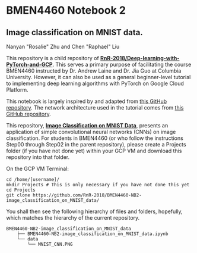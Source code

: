 # BMEN4460 Notebook 2
## Image classification on MNIST data.
Nanyan "Rosalie" Zhu and Chen "Raphael" Liu

This repository is a child repository of [**RnR-2018/Deep-learning-with-PyTorch-and-GCP**](https://github.com/RnR-2018/Deep-learning-with-PyTorch-and-GCP). This serves a primary purpose of facilitating the course BMEN4460 instructed by Dr. Andrew Laine and Dr. Jia Guo at Columbia University. However, it can also be used as a general beginner-level tutorial to implementing deep learning algorithms with PyTorch on Google Cloud Platform.

This notebook is largely inspired by and adapted from [this GitHub repository](https://github.com/jkotra/mnist-pytorch). The network architecture used in the tutorial comes from [this GitHub repository](https://github.com/floydhub/mnist).

This repository, [**Image Classification on MNIST Data**](https://github.com/RnR-2018/BMEN4460-NB2-image_classification_on_MNIST_data
), presents an application of simple convolutional neural networks (CNNs) on image classification. For students in BMEN4460 (or who follow the instructions Step00 through Step02 in the parent repository), please create a Projects folder (if you have not done yet) within your GCP VM and download this repository into that folder.

On the GCP VM Terminal:
```
cd /home/[username]/
mkdir Projects # This is only necessary if you have not done this yet
cd Projects
git clone https://github.com/RnR-2018/BMEN4460-NB2-image_classification_on_MNIST_data/
```

You shall then see the following hierarchy of files and folders, hopefully, which matches the hierarchy of the current repository.

```
BMEN4460-NB2-image_classification_on_MNIST_data
    ├── BMEN4460-NB2-image_classification_on_MNIST_data.ipynb
    └── data
        └── MNIST_CNN.PNG
```

